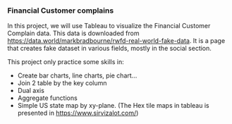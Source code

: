 ### Financial Customer complains

In this project, we will use Tableau to visualize the Financial Customer Complain data.
This data is downloaded from https://data.world/markbradbourne/rwfd-real-world-fake-data. It is a page that creates fake dataset in various fields, 
mostly in the social section.

This project only practice some skills in:
  - Create bar charts, line charts, pie chart...
  - Join 2 table by the key column
  - Dual axis
  - Aggregate functions
  - Simple US state map by xy-plane. (The Hex tile maps in tableau is presented in https://www.sirvizalot.com/)
